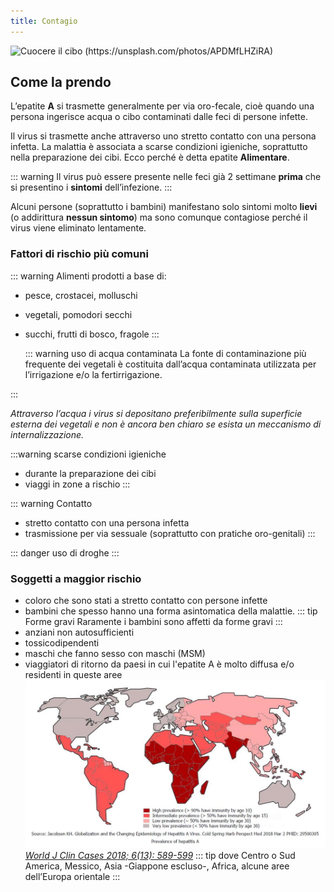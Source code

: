 ```yaml
---
title: Contagio
---
```


![Cuocere il cibo (https://unsplash.com/photos/APDMfLHZiRA)](/images/cooking.jpg)

## Come la prendo

L’epatite **A** si trasmette generalmente per via oro-fecale, cioè quando una persona ingerisce acqua o cibo contaminati dalle feci di persone infette.

Il virus si trasmette anche attraverso uno stretto contatto con una persona infetta. La malattia è associata a scarse condizioni igieniche, soprattutto nella preparazione dei cibi. Ecco perché è detta epatite **Alimentare**.

::: warning
Il virus può essere presente nelle feci già 2 settimane **prima** che si presentino i **sintomi** dell’infezione.
:::

Alcuni persone (soprattutto i bambini) manifestano solo sintomi molto **lievi** (o addirittura **nessun sintomo**) ma sono comunque contagiose perché il virus viene eliminato lentamente.

### Fattori di rischio più comuni

::: warning Alimenti <Badge text=" più a rischio" type="error" />
prodotti a base di:

- pesce, crostacei, molluschi
- vegetali, pomodori secchi
- succhi, frutti di bosco, fragole
  :::

  ::: warning uso di acqua contaminata
  La fonte di contaminazione più frequente dei vegetali è costituita dall’acqua contaminata utilizzata per l’irrigazione e/o la fertirrigazione.

:::

_Attraverso l’acqua i virus si depositano preferibilmente sulla superficie esterna dei vegetali e non è ancora ben chiaro se esista un meccanismo di internalizzazione._

:::warning scarse condizioni igieniche

- durante la preparazione dei cibi
- viaggi in zone a rischio
  :::

::: warning Contatto

- stretto contatto con una persona infetta
- trasmissione per via sessuale (soprattutto con pratiche oro-genitali)
  :::

::: danger
uso di droghe
:::

### Soggetti a maggior rischio

- coloro che sono stati a stretto contatto con persone infette
- bambini che spesso hanno una forma asintomatica della malattie.
  ::: tip Forme gravi <Badge text=" basso rischio" type="warn" />
  Raramente i bambini sono affetti da forme gravi
  :::
- anziani non autosufficienti
- tossicodipendenti
- maschi che fanno sesso con maschi (MSM)
- viaggiatori di ritorno da paesi in cui
  l'epatite A è molto diffusa e/o residenti in queste aree
  ![JOURNAL (WJCC-6-589)](../assets/images/WJCC-6-589-g001.jpg)
  [_World J Clin Cases 2018; 6(13): 589-599_](https://dx.doi.org/10.12998/wjcc.v6.i13.589)
  ::: tip dove
  Centro o Sud America, Messico, Asia -Giappone escluso-, Africa, alcune aree dell’Europa orientale
  :::
